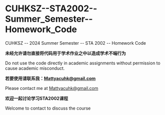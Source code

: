 # CUHKSZ--STA2002--Summer_Semester--Homework_Code
CUHKSZ -- 2024 Summer Semester -- STA 2002 -- Homework Code


**未经允许请勿直接将代码用于学术作业之中以造成学术不端行为**


Do not use the code directly in academic assignments without permission to cause academic misconduct.


**若要使用请联系我：Mattyacuhk@gmail.com**


Please contact me at Mattyacuhk@gmail.com


**欢迎一起讨论学习STA2002课程**


Welcome to contact to discuss the course
